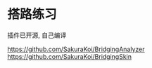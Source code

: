 # 搭路练习

插件已开源, 自己编译

https://github.com/SakuraKoi/BridgingAnalyzer
https://github.com/SakuraKoi/BridgingSkin